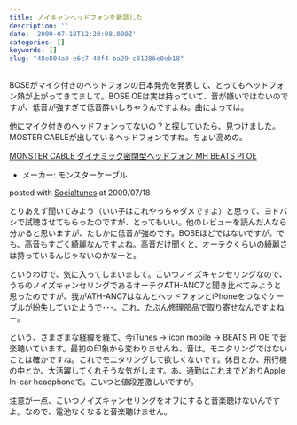```yaml
---
title: ノイキャンヘッドフォンを新調した
description: ''
date: '2009-07-18T12:20:08.000Z'
categories: []
keywords: []
slug: "48e804a0-e6c7-40f4-ba29-c81286e0eb18"
---
```

BOSEがマイク付きのヘッドフォンの日本発売を発表して、とってもヘッドフォン熱が上がってきてまして。BOSE OEは実は持っていて、音が嫌いではないのですが、低音が強すぎて低音酔いしちゃうんですよね。曲によっては。

他にマイク付きのヘッドフォンってないの？と探していたら、見つけました。MOSTER CABLEが出しているヘッドフォンですね。ちょい高めの。

[MONSTER CABLE ダイナミック密閉型ヘッドフォン MH BEATS PI OE](http://www.amazon.co.jp/exec/obidos/ASIN/B001DD55OE/qli-22/ref=nosim "MONSTER CABLE ダイナミック密閉型ヘッドフォン MH BEATS PI OE")

*   メーカー: モンスターケーブル

posted with [Socialtunes](http://socialtunes.net) at 2009/07/18

とりあえず聞いてみよう（いい子はこれやっちゃダメですよ）と思って、ヨドバシで試聴させてもらったのですが、とってもいい。他のレビューを読んだ人なら分かると思いますが、たしかに低音が強めです。BOSEほどではないですが。でも、高音もすごく綺麗なんですよね。高音だけ聞くと、オーテクくらいの綺麗さは持っているんじゃないのかなーと。

というわけで、気に入ってしまいまして。こいつノイズキャンセリングなので、うちのノイズキャンセリングであるオーテクATH-ANC7と聞き比べてみようと思ったのですが、我がATH-ANC7はなんとヘッドフォンとiPhoneをつなぐケーブルが紛失していたようで･･･。これ、たぶん修理部品で取り寄せなんですよねー。

という、さまざまな経緯を経て、今iTunes → icon mobile → BEATS PI OE で音楽聴いています。最初の印象から変わりませんね、音は。モニタリングではないことは確かですね。これでモニタリングして欲しくないです。休日とか、飛行機の中とか、大活躍してくれそうな気がします。あ、通勤はこれまでどおりApple In-ear headphoneで。こいつと値段差激しいですが。

注意が一点、こいつノイズキャンセリングをオフにすると音楽聴けないんですよ。なので、電池なくなると音楽聴けません。